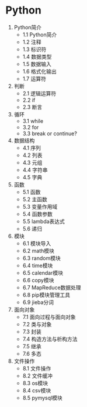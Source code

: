 # Python

1. Python简介
    - 1.1 Python简介
    - 1.2 注释
    - 1.3 标识符
    - 1.4 数据类型
    - 1.5 数据输入
    - 1.6 格式化输出
    - 1.7 运算符
2. 判断
    - 2.1 逻辑运算符
    - 2.2 if
    - 2.3 断言
3. 循环
    - 3.1 while
    - 3.2 for
    - 3.3 break or continue? 
4. 数据结构
    - 4.1 序列
    - 4.2 列表
    - 4.3 元组
    - 4.4 字符串
    - 4.5 字典
5. 函数
    - 5.1 函数
    - 5.2 主函数
    - 5.3 变量作用域
    - 5.4 函数参数
    - 5.5 lambda表达式
    - 5.6 递归
6. 模块
    - 6.1 模块导入
    - 6.2 math模块
    - 6.3 random模块
    - 6.4 time模块
    - 6.5 calendar模块
    - 6.6 copy模块
    - 6.7 MapReduce数据处理
    - 6.8 pip模块管理工具
    - 6.9 jieba分词
7. 面向对象
    - 7.1 面向过程与面向对象
    - 7.2 类与对象
    - 7.3 封装
    - 7.4 构造方法与析构方法
    - 7.5 继承
    - 7.6 多态
8. 文件操作
    - 8.1 文件操作
    - 8.2 文件缓冲 
    - 8.3 os模块
    - 8.4 csv模块
    - 8.5 pymysql模块